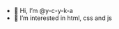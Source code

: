 - 👋 Hi, I’m @y-c-y-k-a
- 👀 I’m interested in html, css and js

<!---
y-c-y-k-a/y-c-y-k-a is a ✨ special ✨ repository because its `README.md` (this file) appears on your GitHub profile.
You can click the Preview link to take a look at your changes.
--->
